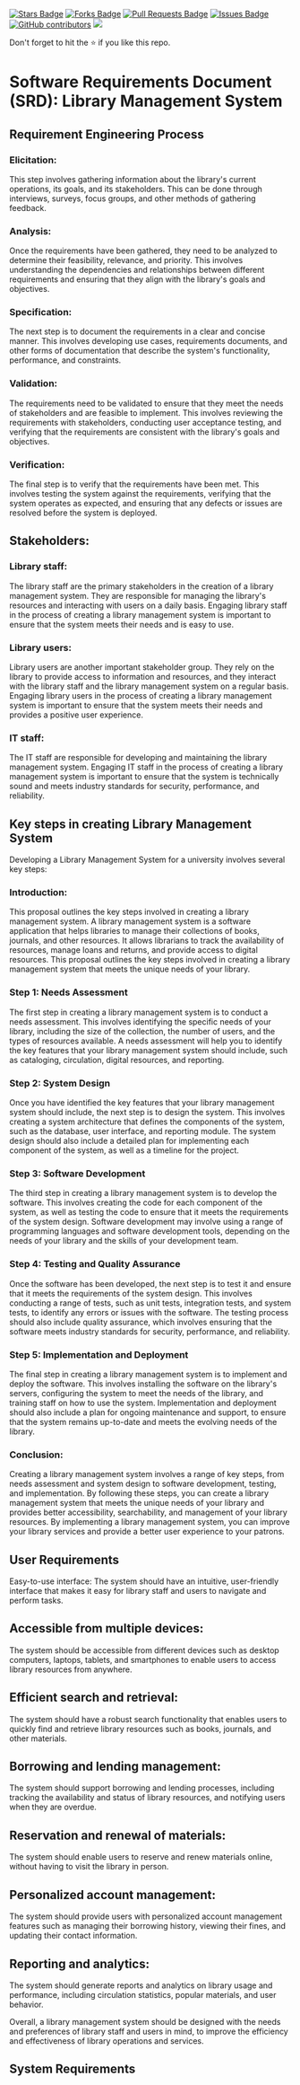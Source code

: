 <a href="https://github.com/drshahizan/software-engineering/stargazers"><img src="https://img.shields.io/github/stars/drshahizan/software-engineering" alt="Stars Badge"/></a>
<a href="https://github.com/drshahizan/software-engineering/network/members"><img src="https://img.shields.io/github/forks/drshahizan/software-engineering" alt="Forks Badge"/></a>
<a href="https://github.com/drshahizan/software-engineering/pulls"><img src="https://img.shields.io/github/issues-pr/drshahizan/software-engineering" alt="Pull Requests Badge"/></a>
<a href="https://github.com/drshahizan/software-engineering"><img src="https://img.shields.io/github/issues/drshahizan/software-engineering" alt="Issues Badge"/></a>
<a href="https://github.com/drshahizan/software-engineering/graphs/contributors"><img alt="GitHub contributors" src="https://img.shields.io/github/contributors/drshahizan/software-engineering?color=2b9348"></a>
![](https://visitor-badge.glitch.me/badge?page_id=drshahizan/software-engineering)

Don't forget to hit the :star: if you like this repo.

# Software Requirements Document (SRD): Library Management System

## Requirement Engineering Process

### Elicitation: 
This step involves gathering information about the library's current operations, its goals, and its stakeholders. This can be done through interviews, surveys, focus groups, and other methods of gathering feedback.

### Analysis: 
Once the requirements have been gathered, they need to be analyzed to determine their feasibility, relevance, and priority. This involves understanding the dependencies and relationships between different requirements and ensuring that they align with the library's goals and objectives.

### Specification: 
The next step is to document the requirements in a clear and concise manner. This involves developing use cases, requirements documents, and other forms of documentation that describe the system's functionality, performance, and constraints.

### Validation: 
The requirements need to be validated to ensure that they meet the needs of stakeholders and are feasible to implement. This involves reviewing the requirements with stakeholders, conducting user acceptance testing, and verifying that the requirements are consistent with the library's goals and objectives.

### Verification: 
The final step is to verify that the requirements have been met. This involves testing the system against the requirements, verifying that the system operates as expected, and ensuring that any defects or issues are resolved before the system is deployed.

## Stakeholders:

### Library staff: 
The library staff are the primary stakeholders in the creation of a library management system. They are responsible for managing the library's resources and interacting with users on a daily basis. Engaging library staff in the process of creating a library management system is important to ensure that the system meets their needs and is easy to use.

### Library users: 
Library users are another important stakeholder group. They rely on the library to provide access to information and resources, and they interact with the library staff and the library management system on a regular basis. Engaging library users in the process of creating a library management system is important to ensure that the system meets their needs and provides a positive user experience.

### IT staff: 
The IT staff are responsible for developing and maintaining the library management system. Engaging IT staff in the process of creating a library management system is important to ensure that the system is technically sound and meets industry standards for security, performance, and reliability.

## Key steps in creating Library Management System
Developing a  Library Management System for a university involves several key steps:

### Introduction:
This proposal outlines the key steps involved in creating a library management system. A library management system is a software application that helps libraries to manage their collections of books, journals, and other resources. It allows librarians to track the availability of resources, manage loans and returns, and provide access to digital resources. This proposal outlines the key steps involved in creating a library management system that meets the unique needs of your library.

### Step 1: Needs Assessment

The first step in creating a library management system is to conduct a needs assessment. This involves identifying the specific needs of your library, including the size of the collection, the number of users, and the types of resources available. A needs assessment will help you to identify the key features that your library management system should include, such as cataloging, circulation, digital resources, and reporting.

### Step 2: System Design

Once you have identified the key features that your library management system should include, the next step is to design the system. This involves creating a system architecture that defines the components of the system, such as the database, user interface, and reporting module. The system design should also include a detailed plan for implementing each component of the system, as well as a timeline for the project.

### Step 3: Software Development

The third step in creating a library management system is to develop the software. This involves creating the code for each component of the system, as well as testing the code to ensure that it meets the requirements of the system design. Software development may involve using a range of programming languages and software development tools, depending on the needs of your library and the skills of your development team.

### Step 4: Testing and Quality Assurance

Once the software has been developed, the next step is to test it and ensure that it meets the requirements of the system design. This involves conducting a range of tests, such as unit tests, integration tests, and system tests, to identify any errors or issues with the software. The testing process should also include quality assurance, which involves ensuring that the software meets industry standards for security, performance, and reliability.

### Step 5: Implementation and Deployment

The final step in creating a library management system is to implement and deploy the software. This involves installing the software on the library's servers, configuring the system to meet the needs of the library, and training staff on how to use the system. Implementation and deployment should also include a plan for ongoing maintenance and support, to ensure that the system remains up-to-date and meets the evolving needs of the library.

### Conclusion:

Creating a library management system involves a range of key steps, from needs assessment and system design to software development, testing, and implementation. By following these steps, you can create a library management system that meets the unique needs of your library and provides better accessibility, searchability, and management of your library resources. By implementing a library management system, you can improve your library services and provide a better user experience to your patrons.

## User Requirements
Easy-to-use interface: 
The system should have an intuitive, user-friendly interface that makes it easy for library staff and users to navigate and perform tasks.

## Accessible from multiple devices: 
The system should be accessible from different devices such as desktop computers, laptops, tablets, and smartphones to enable users to access library resources from anywhere.

## Efficient search and retrieval: 
The system should have a robust search functionality that enables users to quickly find and retrieve library resources such as books, journals, and other materials.

## Borrowing and lending management: 
The system should support borrowing and lending processes, including tracking the availability and status of library resources, and notifying users when they are overdue.

## Reservation and renewal of materials: 
The system should enable users to reserve and renew materials online, without having to visit the library in person.

## Personalized account management: 
The system should provide users with personalized account management features such as managing their borrowing history, viewing their fines, and updating their contact information.

## Reporting and analytics: 
The system should generate reports and analytics on library usage and performance, including circulation statistics, popular materials, and user behavior.

Overall, a library management system should be designed with the needs and preferences of library staff and users in mind, to improve the efficiency and effectiveness of library operations and services.

## System Requirements
